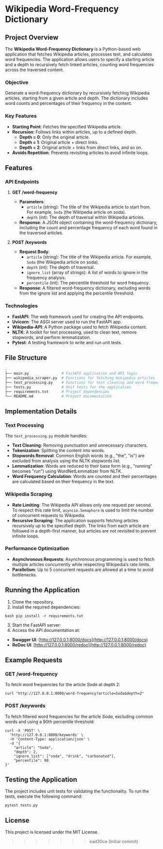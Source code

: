# Wikipedia Word-Frequency Dictionary

## Project Overview
The **Wikipedia Word-Frequency Dictionary** is a Python-based web application that fetches Wikipedia articles, processes text, and calculates word frequencies. The application allows users to specify a starting article and a depth to recursively fetch linked articles, counting word frequencies across the traversed content.

### Objective
Generate a word-frequency dictionary by recursively fetching Wikipedia articles, starting from a given article and depth. The dictionary includes word counts and percentages of their frequency in the content.

### Key Features
- **Starting Point**: Fetches the specified Wikipedia article.
- **Recursion**: Follows links within articles, up to a defined depth.
  - **Depth = 0**: Only the original article.
  - **Depth = 1**: Original article + direct links.
  - **Depth = 2**: Original article + links from direct links, and so on.
- **Avoids Repetition**: Prevents revisiting articles to avoid infinite loops.

## Features
### API Endpoints
1. **GET /word-frequency**  
   - **Parameters**: 
     - `article` (string): The title of the Wikipedia article to start from. For example, `Soda` (the Wikipedia article on soda).
     - `depth` (int): The depth of traversal within Wikipedia articles.
   - **Response**: A JSON object containing the word-frequency dictionary, including the count and percentage frequency of each word found in the traversed articles.

2. **POST /keywords**  
   - **Request Body**: 
     - `article` (string): The title of the Wikipedia article. For example, `Soda` (the Wikipedia article on soda).
     - `depth` (int): The depth of traversal.
     - `ignore_list` (array of strings): A list of words to ignore in the frequency analysis.
     - `percentile` (int): The percentile threshold for word frequency.
   - **Response**: A filtered word-frequency dictionary, excluding words from the ignore list and applying the percentile threshold.

### Technologies
- **FastAPI**: The web framework used for creating the API endpoints.
- **Uvicorn**: The ASGI server used to run the FastAPI app.
- **Wikipedia-API**: A Python package used to fetch Wikipedia content.
- **NLTK**: A toolkit for text processing, used to clean text, remove stopwords, and perform lemmatization.
- **Pytest**: A testing framework to write and run unit tests.


## File Structure
```bash
.
├── main.py               # FastAPI application and API logic
├── wikipedia_scraper.py  # Functions for fetching Wikipedia articles
├── text_processing.py    # Functions for text cleaning and word frequency calculation
├── tests.py              # Unit tests for the application
├── requirements.txt      # Project dependencies
└── README.md             # Project documentation
```

## Implementation Details

### Text Processing

The `text_processing.py` module handles:

- **Text Cleaning**: Removing punctuation and unnecessary characters.
- **Tokenization**: Splitting the content into words.
- **Stopwords Removal**: Common English words (e.g., "the", "is") are excluded from analysis using the NLTK stopwords list.
- **Lemmatization**: Words are reduced to their base form (e.g., "running" becomes "run") using WordNetLemmatizer from NLTK.
- **Word Frequency Calculation**: Words are counted and their percentages are calculated based on their frequency in the text.

### Wikipedia Scraping

- **Rate Limiting**: The Wikipedia API allows only one request per second. To respect this rate limit, `asyncio.Semaphore` is used to limit the number of concurrent requests to Wikipedia.
- **Recursive Scraping**: The application supports fetching articles recursively up to the specified depth. The links from each article are followed in a depth-first manner, but articles are not revisited to prevent infinite loops.

### Performance Optimization

- **Asynchronous Requests**: Asynchronous programming is used to fetch multiple articles concurrently while respecting Wikipedia’s rate limits.
- **Parallelism**: Up to 5 concurrent requests are allowed at a time to avoid bottlenecks.

## Running the Application

1. Clone the repository.
2. Install the required dependencies: 
```
bash pip install -r requirements.txt
```

3. Start the FastAPI server:
4. Access the API documentation at:
- **Swagger UI**: [http://127.0.0.1:8000/docs](http://127.0.0.1:8000/docs)
- **ReDoc UI**: [http://127.0.0.1:8000/redoc](http://127.0.0.1:8000/redoc)

## Example Requests

### GET /word-frequency

To fetch word frequencies for the article *Soda* at depth 2:
```
curl "http://127.0.0.1:8000/word-frequency?article=Soda&depth=2"
```

### POST /keywords

To fetch filtered word frequencies for the article *Soda*, excluding common words and using a 90th percentile threshold:
```
curl -X 'POST' \
  'http://127.0.0.1:8000/keywords' \
  -H 'Content-Type: application/json' \
  -d '{
    "article": "Soda",
    "depth": 2,
    "ignore_list": ["soda", "drink", "carbonated"],
    "percentile": 90
}'
```

## Testing the Application

The project includes unit tests for validating the functionality. To run the tests, execute the following command:

```
pytest tests.py
```

## License

This project is licensed under the MIT License.

>>>>>>> ead30ce (Initial commit)
